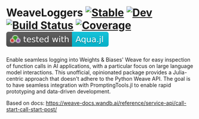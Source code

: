 # WeaveLoggers [![Stable](https://img.shields.io/badge/docs-stable-blue.svg)](https://svilupp.github.io/WeaveLoggers.jl/stable/) [![Dev](https://img.shields.io/badge/docs-dev-blue.svg)](https://svilupp.github.io/WeaveLoggers.jl/dev/) [![Build Status](https://github.com/svilupp/WeaveLoggers.jl/actions/workflows/CI.yml/badge.svg?branch=main)](https://github.com/svilupp/WeaveLoggers.jl/actions/workflows/CI.yml?query=branch%3Amain) [![Coverage](https://codecov.io/gh/svilupp/WeaveLoggers.jl/branch/main/graph/badge.svg)](https://codecov.io/gh/svilupp/WeaveLoggers.jl) [![Aqua](https://raw.githubusercontent.com/JuliaTesting/Aqua.jl/master/badge.svg)](https://github.com/JuliaTesting/Aqua.jl)


Enable seamless logging into Weights & Biases' Weave for easy inspection of function calls in AI applications, with a particular focus on large language model interactions. This unofficial, opinionated package provides a Julia-centric approach that doesn't adhere to the Python Weave API. The goal is to have seamless integration with PromptingTools.jl to enable rapid prototyping and data-driven development.

Based on docs: https://weave-docs.wandb.ai/reference/service-api/call-start-call-start-post/